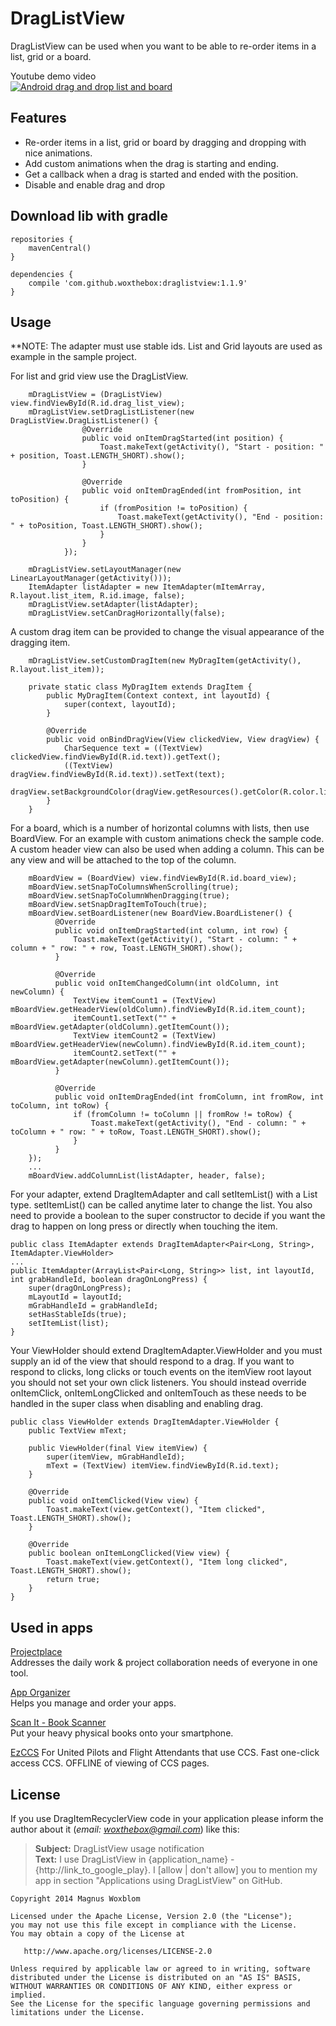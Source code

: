 # DragListView
DragListView can be used when you want to be able to re-order items in a list, grid or a board.

Youtube demo video<br>
[![Android drag and drop list and board](http://img.youtube.com/vi/tNgevYpyA9E/0.jpg)](https://www.youtube.com/watch?v=tNgevYpyA9E)

## Features
* Re-order items in a list, grid or board by dragging and dropping with nice animations.
* Add custom animations when the drag is starting and ending.
* Get a callback when a drag is started and ended with the position.
* Disable and enable drag and drop

## Download lib with gradle

    repositories {
        mavenCentral()
    }

    dependencies {
        compile 'com.github.woxthebox:draglistview:1.1.9'
    }

## Usage
**NOTE: The adapter must use stable ids.
List and Grid layouts are used as example in the sample project.

  For list and grid view use the DragListView.

        mDragListView = (DragListView) view.findViewById(R.id.drag_list_view);
        mDragListView.setDragListListener(new DragListView.DragListListener() {
                    @Override
                    public void onItemDragStarted(int position) {
                        Toast.makeText(getActivity(), "Start - position: " + position, Toast.LENGTH_SHORT).show();
                    }

                    @Override
                    public void onItemDragEnded(int fromPosition, int toPosition) {
                        if (fromPosition != toPosition) {
                            Toast.makeText(getActivity(), "End - position: " + toPosition, Toast.LENGTH_SHORT).show();
                        }
                    }
                });

        mDragListView.setLayoutManager(new LinearLayoutManager(getActivity()));
        ItemAdapter listAdapter = new ItemAdapter(mItemArray, R.layout.list_item, R.id.image, false);
        mDragListView.setAdapter(listAdapter);
        mDragListView.setCanDragHorizontally(false);

  A custom drag item can be provided to change the visual appearance of the dragging item.

        mDragListView.setCustomDragItem(new MyDragItem(getActivity(), R.layout.list_item));

        private static class MyDragItem extends DragItem {
            public MyDragItem(Context context, int layoutId) {
                super(context, layoutId);
            }

            @Override
            public void onBindDragView(View clickedView, View dragView) {
                CharSequence text = ((TextView) clickedView.findViewById(R.id.text)).getText();
                ((TextView) dragView.findViewById(R.id.text)).setText(text);
                dragView.setBackgroundColor(dragView.getResources().getColor(R.color.list_item_background));
            }
        }

  For a board, which is a number of horizontal columns with lists, then use BoardView. For an example with custom animations
  check the sample code. A custom header view can also be used when adding a column. This can be any view and will be attached to
  the top of the column.

        mBoardView = (BoardView) view.findViewById(R.id.board_view);
        mBoardView.setSnapToColumnsWhenScrolling(true);
        mBoardView.setSnapToColumnWhenDragging(true);
        mBoardView.setSnapDragItemToTouch(true);
        mBoardView.setBoardListener(new BoardView.BoardListener() {
              @Override
              public void onItemDragStarted(int column, int row) {
                  Toast.makeText(getActivity(), "Start - column: " + column + " row: " + row, Toast.LENGTH_SHORT).show();
              }

              @Override
              public void onItemChangedColumn(int oldColumn, int newColumn) {
                  TextView itemCount1 = (TextView) mBoardView.getHeaderView(oldColumn).findViewById(R.id.item_count);
                  itemCount1.setText("" + mBoardView.getAdapter(oldColumn).getItemCount());
                  TextView itemCount2 = (TextView) mBoardView.getHeaderView(newColumn).findViewById(R.id.item_count);
                  itemCount2.setText("" + mBoardView.getAdapter(newColumn).getItemCount());
              }

              @Override
              public void onItemDragEnded(int fromColumn, int fromRow, int toColumn, int toRow) {
                  if (fromColumn != toColumn || fromRow != toRow) {
                      Toast.makeText(getActivity(), "End - column: " + toColumn + " row: " + toRow, Toast.LENGTH_SHORT).show();
                  }
              }
        });
        ...
        mBoardView.addColumnList(listAdapter, header, false);


  For your adapter, extend DragItemAdapter and call setItemList() with a List<T> type. setItemList() can be called anytime later to change the list.
  You also need to provide a boolean to the super constructor to decide if you want the drag to happen on long press or directly when touching the item.

    public class ItemAdapter extends DragItemAdapter<Pair<Long, String>, ItemAdapter.ViewHolder>
    ...
    public ItemAdapter(ArrayList<Pair<Long, String>> list, int layoutId, int grabHandleId, boolean dragOnLongPress) {
        super(dragOnLongPress);
        mLayoutId = layoutId;
        mGrabHandleId = grabHandleId;
        setHasStableIds(true);
        setItemList(list);
    }

  Your ViewHolder should extend DragItemAdapter.ViewHolder and you must supply an id of the view that should respond to a drag.
  If you want to respond to clicks, long clicks or touch events on the itemView root layout you should not set your own click listeners.
  You should instead override onItemClick, onItemLongClicked and onItemTouch as these needs to be handled in the super class when
  disabling and enabling drag.
  
    public class ViewHolder extends DragItemAdapter.ViewHolder {
        public TextView mText;

        public ViewHolder(final View itemView) {
            super(itemView, mGrabHandleId);
            mText = (TextView) itemView.findViewById(R.id.text);
        }

        @Override
        public void onItemClicked(View view) {
            Toast.makeText(view.getContext(), "Item clicked", Toast.LENGTH_SHORT).show();
        }

        @Override
        public boolean onItemLongClicked(View view) {
            Toast.makeText(view.getContext(), "Item long clicked", Toast.LENGTH_SHORT).show();
            return true;
        }
    }

## Used in apps

[Projectplace](https://play.google.com/store/apps/details?id=com.projectplace.octopi)<br/>
Addresses the daily work & project collaboration needs of everyone in one tool.

[App Organizer](https://play.google.com/store/apps/details?id=com.wox.app_organizer.ui)<br/>
Helps you manage and order your apps.

[Scan It - Book Scanner](https://play.google.com/store/apps/details?id=com.diotek.scanit)<br/>
Put your heavy physical books onto your smartphone.

[EzCCS](https://play.google.com/store/apps/details?id=com.scottsware.ezccsa&hl=en)
For United Pilots and Flight Attendants that use CCS. Fast one-click access CCS. OFFLINE of viewing of CCS pages.

## License

If you use DragItemRecyclerView code in your application please inform the author about it (*email: woxthebox@gmail.com*) like this:
> **Subject:** DragListView usage notification<br />
> **Text:** I use DragListView in {application_name} - {http://link_to_google_play}.
> I [allow | don't allow] you to mention my app in section "Applications using DragListView" on GitHub.

    Copyright 2014 Magnus Woxblom

    Licensed under the Apache License, Version 2.0 (the "License");
    you may not use this file except in compliance with the License.
    You may obtain a copy of the License at

       http://www.apache.org/licenses/LICENSE-2.0

    Unless required by applicable law or agreed to in writing, software
    distributed under the License is distributed on an "AS IS" BASIS,
    WITHOUT WARRANTIES OR CONDITIONS OF ANY KIND, either express or implied.
    See the License for the specific language governing permissions and
    limitations under the License.
